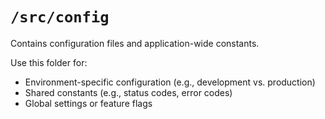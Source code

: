 # `/src/config`

Contains configuration files and application-wide constants.

Use this folder for:
- Environment-specific configuration (e.g., development vs. production)
- Shared constants (e.g., status codes, error codes)
- Global settings or feature flags
